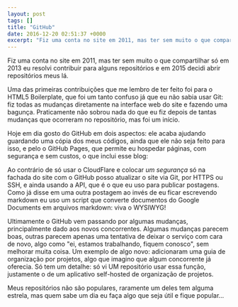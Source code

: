 ```yaml
---
layout: post
tags: []
title: "GitHub"
date: 2016-12-20 02:51:37 +0000
excerpt: "Fiz uma conta no site em 2011, mas ter sem muito o que compartilhar só em 2013 eu resolvi contribuir para alguns repositórios e em 2015..."
---
```


Fiz uma conta no site em 2011, mas ter sem muito o que compartilhar só em 2013 eu resolvi contribuir para alguns repositórios e em 2015 decidi abrir repositórios meus lá.

Uma das primeiras contribuições que me lembro de ter feito foi para o HTML5 Boilerplate, que foi um tanto confuso já que eu não sabia usar Git: fiz todas as mudanças diretamente na interface web do site e fazendo uma bagunça. Praticamente não sobrou nada do que eu fiz depois de tantas mudanças que ocorreram no repositório, mas foi um início.

Hoje em dia gosto do GitHub em dois aspectos: ele acaba ajudando guardando uma cópia dos meus códigos, ainda que ele não seja feito para isso, e pelo o GitHub Pages, que permite eu hospedar páginas, com segurança e sem custos, o que inclui esse blog:

Ao contrário de só usar o CloudFlare e colocar *um segurança* só na fachada do site com o GitHub posso atualizar o site via Git, por HTTPS ou SSH, e ainda usando a API, que é o que eu uso para publicar postagens. Como já disse em uma outra postagem ao invés de eu ficar escrevendo markdown eu uso um script que converte documentos do Google Documents em arquivos markdown: viva o WYSIWYG!

Ultimamente o GitHub vem passando por algumas mudanças, principalmente dado aos novos concorrentes. Algumas mudanças parecem boas, outras parecem apenas uma tentativa de deixar o serviço com cara de novo, algo como "ei, estamos trabalhando, fiquem conosco", sem melhorar muita coisa. Um exemplo de algo novo: adicionaram uma guia de organização por projetos, algo que imagino que algum concorrente já oferecia. Só tem um detalhe: só vi UM repositório usar essa função, justamente o de um aplicativo self-hosted de organização de projetos.

Meus repositórios não são populares, raramente um deles tem alguma estrela, mas quem sabe um dia eu faça algo que seja útil e fique popular...